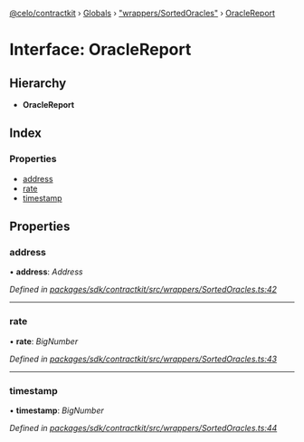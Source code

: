 [@celo/contractkit](../README.md) › [Globals](../globals.md) › ["wrappers/SortedOracles"](../modules/_wrappers_sortedoracles_.md) › [OracleReport](_wrappers_sortedoracles_.oraclereport.md)

# Interface: OracleReport

## Hierarchy

* **OracleReport**

## Index

### Properties

* [address](_wrappers_sortedoracles_.oraclereport.md#address)
* [rate](_wrappers_sortedoracles_.oraclereport.md#rate)
* [timestamp](_wrappers_sortedoracles_.oraclereport.md#timestamp)

## Properties

###  address

• **address**: *Address*

*Defined in [packages/sdk/contractkit/src/wrappers/SortedOracles.ts:42](https://github.com/celo-org/celo-monorepo/blob/contractkit-v1.2.2/packages/sdk/contractkit/src/wrappers/SortedOracles.ts#L42)*

___

###  rate

• **rate**: *BigNumber*

*Defined in [packages/sdk/contractkit/src/wrappers/SortedOracles.ts:43](https://github.com/celo-org/celo-monorepo/blob/contractkit-v1.2.2/packages/sdk/contractkit/src/wrappers/SortedOracles.ts#L43)*

___

###  timestamp

• **timestamp**: *BigNumber*

*Defined in [packages/sdk/contractkit/src/wrappers/SortedOracles.ts:44](https://github.com/celo-org/celo-monorepo/blob/contractkit-v1.2.2/packages/sdk/contractkit/src/wrappers/SortedOracles.ts#L44)*

